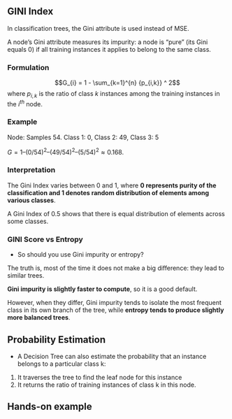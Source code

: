 ## GINI Index
In classification trees, the Gini attribute is used instead of MSE.

A node’s Gini attribute measures its impurity: a node is “pure” (its Gini equals 0) if all training instances it applies to belong to the same class.
### Formulation

$$G_{i} = 1 - \sum_{k=1}^{n} {p_{i,k}} ^ 2$$
where $p_{i,k}$ is the ratio of class $k$ instances among the training instances in the $i^{th}$ node.

### Example
Node: Samples 54. 
Class 1: 0, Class 2: 49, Class 3: 5

$G = 1 – (0/54)^2 – (49/54)^2 – (5/54)^2 ≈ 0.168.$

### Interpretation

The Gini Index varies between 0 and 1, where **0 represents purity of the classification and 1 denotes random distribution of elements among various classes**.

A Gini Index of 0.5 shows that there is equal distribution of elements across some classes.

### GINI Score vs Entropy
- So should you use Gini impurity or entropy?

The truth is, most of the time it does not make a big difference: they lead to similar trees.

**Gini impurity is slightly faster to compute**, so it is a good default.

However, when they differ, Gini impurity tends to isolate the most frequent class in its own branch of the tree, while **entropy tends to produce slightly more balanced trees**.


## Probability Estimation
- A Decision Tree can also estimate the probability that an instance belongs to a particular class k:
1. It traverses the tree to find the leaf node for this instance
2. It returns the ratio of training instances of class k in this node.

## Hands-on example







